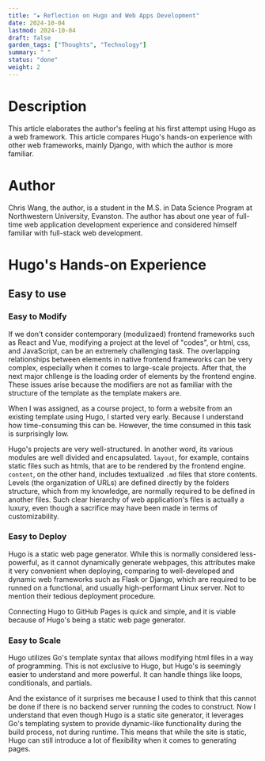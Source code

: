 ```yaml
---
title: "★ Reflection on Hugo and Web Apps Development"
date: 2024-10-04
lastmod: 2024-10-04
draft: false
garden_tags: ["Thoughts", "Technology"]
summary: " "
status: "done"
weight: 2
---
```

# Description

This article elaborates the author's feeling at his first attempt using Hugo as a web framework. This article compares Hugo's hands-on experience with other web frameworks, mainly Django, with which the author is more familiar.

# Author

Chris Wang, the author, is a student in the M.S. in Data Science Program at Northwestern University, Evanston. The author has about one year of full-time web application development experience and considered himself familiar with full-stack web development.

# Hugo's Hands-on Experience

## Easy to use

### Easy to Modify
If we don't consider contemporary (modulizaed) frontend frameworks such as React and Vue, modifying a project at the level of "codes", or html, css, and JavaScript, can be an extremely challenging task. The overlapping relationships between elements in native frontend frameworks can be very complex, especially when it comes to large-scale projects. After that, the next major chllenge is the loading order of elements by the frontend engine. These issues arise because the modifiers are not as familiar with the structure of the template as the template makers are.

When I was assigned, as a course project, to form a website from an existing template using Hugo, I started very early. Because I understand how time-consuming this can be. However, the time consumed in this task is surprisingly low.

Hugo's projects are very well-structured. In another word, its various modules are well divided and encapsulated. <code>layout</code>, for example, contains static files such as htmls, that are to be rendered by the frontend engine. <code>content</code>, on the other hand, includes textualized <code>.md</code> files that store contents. Levels (the organization of URLs) are defined directly by the folders structure, which from my knowledge, are normally required to be defined in another files. Such clear hierarchy of web application's files is actually a luxury, even though a sacrifice may have been made in terms of customizability.

### Easy to Deploy
Hugo is a static web page generator. While this is normally considered less-powerful, as it cannot dynamically generate webpages, this attributes make it very convenient when deploying, comparing to well-developed and dynamic web frameworks such as Flask or Django, which are required to be runned on a functional, and usually high-performant Linux server. Not to mention their tedious deployment procedure.

Connecting Hugo to GitHub Pages is quick and simple, and it is viable because of Hugo's being a static web page generator.

### Easy to Scale
Hugo utilizes Go's template syntax that allows modifying html files in a way of programming. This is not exclusive to Hugo, but Hugo's is seemingly easier to understand and more powerful. It can handle things like loops, conditionals, and partials.

And the existance of it surprises me because I used to think that this cannot be done if there is no backend server running the codes to construct. Now I understand that even though Hugo is a static site generator, it leverages Go's templating system to provide dynamic-like functionality during the build process, not during runtime. This means that while the site is static, Hugo can still introduce a lot of flexibility when it comes to generating pages.